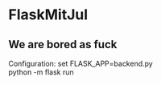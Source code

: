 # FlaskMitJul

We are **bored** as fuck
---
Configuration:
set FLASK_APP=backend.py  
python -m flask run
